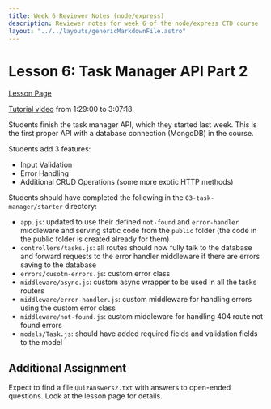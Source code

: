 ```yaml
---
title: Week 6 Reviewer Notes (node/express)
description: Reviewer notes for week 6 of the node/express CTD course
layout: "../../layouts/genericMarkdownFile.astro"
---
```


# Lesson 6: Task Manager API Part 2

[Lesson Page](https://learn.codethedream.org/ctd-node-express-class-lesson-8-task-manager-api-part-2/)

[Tutorial video](https://youtu.be/rltfdjcXjmk?t=5343) from 1:29:00 to 3:07:18.

Students finish the task manager API, which they started last week. This is the
first proper API with a database connection (MongoDB) in the course.

Students add 3 features:

- Input Validation
- Error Handling
- Additional CRUD Operations (some more exotic HTTP methods)

Students should have completed the following in the `03-task-manager/starter`
directory:

- `app.js`: updated to use their defined `not-found` and `error-handler`
  middleware and serving static code from the `public` folder (the code in the
  public folder is created already for them)
- `controllers/tasks.js`: all routes should now fully talk to the database and
  forward requests to the error handler middleware if there are errors
  saving to the database
- `errors/cusotm-errors.js`: custom error class
- `middleware/async.js`: custom async wrapper to be used in all the tasks
  routers
- `middleware/error-handler.js`: custom middleware for handling errors using
  the custom error class
- `middleware/not-found.js`: custom middleware for handling 404 route not
  found errors
- `models/Task.js`: should have added required fields and validation fields to
  the model

## Additional Assignment

Expect to find a file `QuizAnswers2.txt` with answers to open-ended questions.
Look at the lesson page for details.
